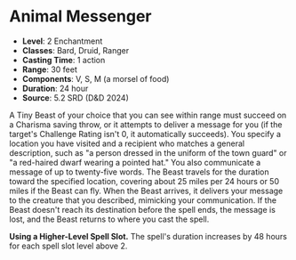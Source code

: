 # Animal Messenger

- **Level**: 2 Enchantment
- **Classes**: Bard, Druid, Ranger
- **Casting Time**: 1 action
- **Range**: 30 feet
- **Components**: V, S, M (a morsel of food)
- **Duration**: 24 hour
- **Source**: 5.2 SRD (D&D 2024)

A Tiny Beast of your choice that you can see within range must succeed on a Charisma saving throw, or it attempts to deliver a message for you (if the target's Challenge Rating isn't 0, it automatically succeeds). You specify a location you have visited and a recipient who matches a general description, such as "a person dressed in the uniform of the town guard" or "a red-haired dwarf wearing a pointed hat." You also communicate a message of up to twenty-five words. The Beast travels for the duration toward the specified location, covering about 25 miles per 24 hours or 50 miles if the Beast can fly. When the Beast arrives, it delivers your message to the creature that you described, mimicking your communication. If the Beast doesn't reach its destination before the spell ends, the message is lost, and the Beast returns to where you cast the spell.

**Using a Higher-Level Spell Slot.** The spell's duration increases by 48 hours for each spell slot level above 2.
